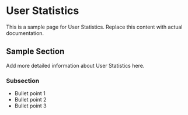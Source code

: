 # User Statistics

This is a sample page for User Statistics. Replace this content with actual documentation.

## Sample Section

Add more detailed information about User Statistics here.

### Subsection

- Bullet point 1
- Bullet point 2
- Bullet point 3
